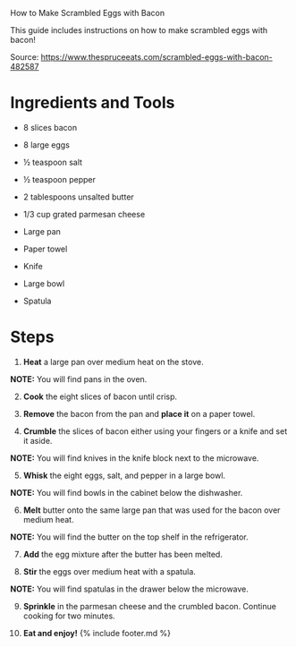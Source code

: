 How to Make Scrambled Eggs with Bacon

This guide includes instructions on how to make scrambled eggs with
bacon!

Source: <https://www.thespruceeats.com/scrambled-eggs-with-bacon-482587>

# Ingredients and Tools

-   8 slices bacon

-   8 large eggs

-   ½ teaspoon salt

-   ½ teaspoon pepper

-   2 tablespoons unsalted butter

-   1/3 cup grated parmesan cheese

-   Large pan

-   Paper towel

-   Knife

-   Large bowl

-   Spatula

# Steps 

1.  **Heat** a large pan over medium heat on the stove.

**NOTE:** You will find pans in the oven.

2.  **Cook** the eight slices of bacon until crisp.

3.  **Remove** the bacon from the pan and **place it** on a paper towel.

4.  **Crumble** the slices of bacon either using your fingers or a knife
    and set it aside.

**NOTE:** You will find knives in the knife block next to the microwave.

5.  **Whisk** the eight eggs, salt, and pepper in a large bowl.

**NOTE:** You will find bowls in the cabinet below the dishwasher.

6.  **Melt** butter onto the same large pan that was used for the bacon
    over medium heat.

**NOTE:** You will find the butter on the top shelf in the refrigerator.

7.  **Add** the egg mixture after the butter has been melted.

8.  **Stir** the eggs over medium heat with a spatula.

**NOTE:** You will find spatulas in the drawer below the microwave.

9.  **Sprinkle** in the parmesan cheese and the crumbled bacon. Continue
    cooking for two minutes.

10. **Eat and enjoy!**
{% include footer.md %}